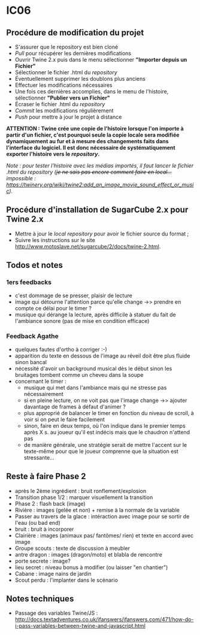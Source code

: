 ﻿# IC06

## Procédure de modification du projet

- S'assurer que le repository est bien cloné
- _Pull_ pour récupérer les dernières modifications
- Ouvrir Twine 2.x puis dans le menu sélectionner **"Importer depuis un Fichier"**
- Sélectionner le fichier .html du _repository_
- Éventuellement supprimer les doublons plus anciens
- Effectuer les modifications nécessaires
- Une fois ces dernières accomplies, dans le menu de l'histoire, sélectionner **"Publier vers un Fichier"**
- Écraser le fichier .html du _repository_
- _Commit_ les modifications régulièrement
- _Push_ pour mettre à jour le projet à distance

**ATTENTION : Twine crée une copie de l'histoire lorsque l'on importe à partir d'un fichier,
c'est pourquoi seule la copie locale sera modifiée dynamiquement au fur et à mesure des
changements faits dans l'interface du logiciel. Il est donc nécessaire de systématiquement
exporter l'histoire vers le _repository_.**

_Note : pour tester l'histoire avec les médias importés, il faut lancer le fichier .html du
repository (~~je ne sais pas encore comment faire en local...~~ impossible : <https://twinery.org/wiki/twine2:add_an_image_movie_sound_effect_or_music>)._

## Procédure d'installation de SugarCube 2.x pour Twine 2.x

- Mettre à jour le _local repository_ pour avoir le fichier source du format ;
- Suivre les instructions sur le site <http://www.motoslave.net/sugarcube/2/docs/twine-2.html>.

## Todos et notes


### 1ers feedbacks

- c'est dommage de se presser, plaisir de lecture
- image qui détourne l'attention parce qu'elle change ->> prendre en compte ce délai pour le timer ?
- musique qui dérange la lecture, après difficile à statuer du fait de l'ambiance sonore (pas de mise en condition efficace)

### Feedback Agathe

- quelques fautes d'ortho à corriger :-)
- apparition du texte en dessous de l'image au réveil doit être plus fluide sinon bancal
- nécessité d'avoir un background musical dès le début sinon les bruitages tombent comme un cheveu dans la soupe
- concernant le timer :
    - musique qui met dans l'ambiance mais qui ne stresse pas nécessairement
    - si en pleine lecture, on ne voit pas que l'image change ->> ajouter davantage de frames à défaut d'animer ?
    - plus approprié de balancer le timer en fonction du niveau de scroll, à voir si on peut le faire facilement
    - sinon, faire en deux temps, où l'on indique dans le premier temps après X s. au joueur qu'il est indécis mais que le chaudron n'attend pas
    - de manière générale, une stratégie serait de mettre l'accent sur le texte-même pour que le joueur comprenne que la situation est stressante...
    
## Reste à faire Phase 2

- après le 2ème ingrédient : bruit ronflement/explosion
- Transition phase 1/2 : marquer visuellement la transition
- Phase 2 : flash back (image)
- Rivière : images (gelée et non) + remise à la normale de la variable
- Passer au travers de la glace : intéraction avec image pour se sortir de l'eau (ou bad end)
- bruit : bruit à incorporer
- Clairière : images (animaux pas/ fantômes/ rien) et texte en accord avec image
- Groupe scouts : texte de discussion à meubler
- antre dragon : images (dragon/moto) et blabla de rencontre
- porte secrete : image?
- lieu secret : niveau bonus à modifier (ou laisser "en chantier")
- Cabane : image nains de jardin
- Scout perdu : l'implanter dans le scénario

## Notes techniques

- Passage des variables Twine/JS : <http://docs.textadventures.co.uk/ifanswers/ifanswers.com/471/how-do-i-pass-variables-between-twine-and-javascript.html>
